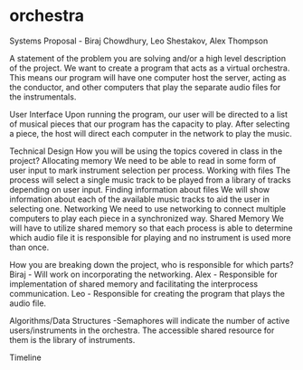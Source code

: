# orchestra

Systems Proposal - Biraj Chowdhury, Leo Shestakov, Alex Thompson

A statement of the problem you are solving and/or a high level description of the project.
	We want to create a program that acts as a virtual orchestra. This means our program will have one computer host the server, acting as the conductor, and other computers that play the separate audio files for the instrumentals.
  
User Interface
	Upon running the program, our user will be directed to a list of musical pieces that our program has the capacity to play. After selecting a piece, the host will direct each computer in the network to play the music.
  
Technical Design
How you will be using the topics covered in class in the project?
Allocating memory 
We need to be able to read in some form of user input to mark instrument selection per process.
Working with files
The process will select a single music track to be played from a library of tracks depending on user input.
Finding information about files
We will show information about each of the available music tracks to aid the user in selecting one.
Networking
We need to use networking to connect multiple computers to play each piece in a synchronized way.
Shared Memory
We will have to utilize shared memory so that each process is able to determine which audio file it is responsible for playing and no instrument is used more than once.

How you are breaking down the project, who is responsible for which parts?
	Biraj - Will work on incorporating the networking.
	Alex - Responsible for implementation of shared memory and facilitating the interprocess communication.
	Leo - Responsible for creating the program that plays the audio file.
  
Algorithms/Data Structures
-Semaphores will indicate the number of active users/instruments in the orchestra. The accessible shared resource for them is the library of instruments.

Timeline

